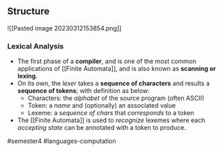 ## Structure
![[Pasted image 20230312153854.png]]

### Lexical Analysis
- The first phase of a **compiler**, and is one of the most common applications of [[Finite Automata]], and is also known as **scanning or lexing**.
- On its own, the *lexer* takes a **sequence of characters** and results a **sequence of tokens**; with definition as below:
	- Characters: the *alphabet* of the source program (often ASCII)
	- Token: a *name* and (optionally) an associated value
	- Lexeme: a *sequence of chars* that *corresponds* to a token
- The [[Finite Automata]] is used to *recognize* lexemes where each *accepting state* can be annotated with a token to produce.


#semester4 #languages-computation 